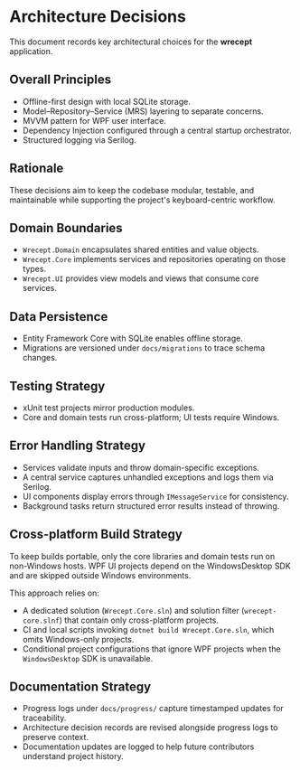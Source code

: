 # Architecture Decisions

This document records key architectural choices for the **wrecept** application.

## Overall Principles
- Offline-first design with local SQLite storage.
- Model–Repository–Service (MRS) layering to separate concerns.
- MVVM pattern for WPF user interface.
- Dependency Injection configured through a central startup orchestrator.
- Structured logging via Serilog.

## Rationale
These decisions aim to keep the codebase modular, testable, and maintainable while supporting the project's keyboard-centric workflow.

## Domain Boundaries
- `Wrecept.Domain` encapsulates shared entities and value objects.
- `Wrecept.Core` implements services and repositories operating on those types.
- `Wrecept.UI` provides view models and views that consume core services.

## Data Persistence
- Entity Framework Core with SQLite enables offline storage.
- Migrations are versioned under `docs/migrations` to trace schema changes.

## Testing Strategy
- xUnit test projects mirror production modules.
- Core and domain tests run cross-platform; UI tests require Windows.

## Error Handling Strategy
- Services validate inputs and throw domain-specific exceptions.
- A central service captures unhandled exceptions and logs them via Serilog.
- UI components display errors through `IMessageService` for consistency.
- Background tasks return structured error results instead of throwing.

## Cross-platform Build Strategy
To keep builds portable, only the core libraries and domain tests run on non-Windows hosts. WPF UI projects depend on the WindowsDesktop SDK and are skipped outside Windows environments.

This approach relies on:

- A dedicated solution (`Wrecept.Core.sln`) and solution filter (`wrecept-core.slnf`) that contain only cross-platform projects.
- CI and local scripts invoking `dotnet build Wrecept.Core.sln`, which omits Windows-only projects.
- Conditional project configurations that ignore WPF projects when the `WindowsDesktop` SDK is unavailable.

## Documentation Strategy
- Progress logs under `docs/progress/` capture timestamped updates for traceability.
- Architecture decision records are revised alongside progress logs to preserve context.
- Documentation updates are logged to help future contributors understand project history.

